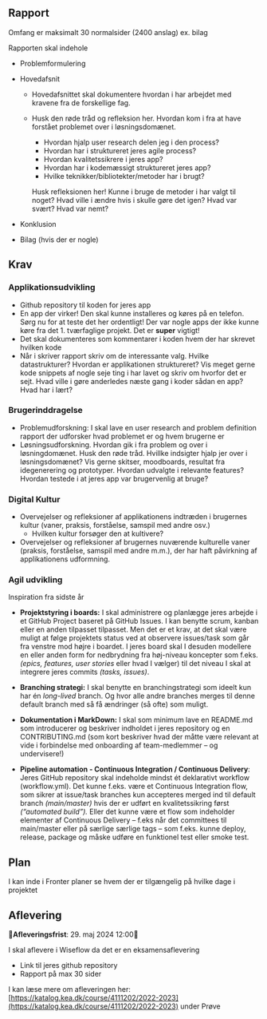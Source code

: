 

## Rapport

Omfang er maksimalt 30 normalsider (2400 anslag) ex. bilag 



Rapporten skal indehole

- Problemformulering

- Hovedafsnit

  - Hovedafsnittet skal dokumentere hvordan i har arbejdet med kravene fra de forskellige fag.

  - Husk den røde tråd og refleksion her. Hvordan kom i fra at have forstået problemet over i løsningsdomænet. 

    - Hvordan hjalp user research delen jeg i den process?
    - Hvordan har i struktureret jeres agile process?
    - Hvordan kvalitetssikrere i jeres app?
    - Hvordan har i kodemæssigt struktureret jeres app?
    - Hvilke teknikker/bibliotekter/metoder har i brugt?

    Husk refleksionen her! Kunne i bruge de metoder i har valgt til noget? Hvad ville i ændre hvis i skulle gøre det igen? Hvad var svært? Hvad var nemt?

- Konklusion

- Bilag (hvis der er nogle)



## Krav

### Applikationsudvikling

- Github repository til koden for jeres app
- En app der virker! Den skal kunne installeres og køres på en telefon. Sørg nu for at teste det her ordentligt! Der var nogle apps der ikke kunne køre fra det 1. tværfaglige projekt. Det er **super** vigtigt!
- Det skal dokumenteres som kommentarer i koden hvem der har skrevet hvilken kode
- Når i skriver rapport skriv om de interessante valg. Hvilke datastrukturer? Hvordan er applikationen struktureret? Vis meget gerne kode snippets af nogle seje ting i har lavet og skriv om hvorfor det er sejt. Hvad ville i gøre anderledes næste gang i koder sådan en app? Hvad har i lært?



### Brugerinddragelse

- Problemudforskning: I skal lave en user research and problem definition rapport der udforsker hvad problemet er og hvem  brugerne er
- Løsningsudforskning. Hvordan gik i fra problem og over i løsningdomænet. Husk den røde tråd. Hvillke indsigter hjalp jer over i løsningsdomænet? Vis gerne skitser, moodboards, resultat fra idegenerering og prototyper. Hvordan udvalgte i relevante features? Hvordan testede i at jeres app var brugervenlig at bruge?



### Digital Kultur

- Overvejelser og refleksioner af applikationens indtræden i brugernes kultur (vaner, praksis, forståelse, samspil med andre osv.)
  - Hvilken kultur forsøger den at kultivere?
- Overvejelser og refleksioner af brugernes nuværende kulturelle vaner (praksis, forståelse, samspil med andre m.m.), der har haft påvirkning af applikationens udformning.



### Agil udvikling

Inspiration fra sidste år

- **Projektstyring i boards:** I skal administrere og planlægge jeres arbejde i et GitHub Project baseret på GitHub Issues. I kan benytte scrum, kanban eller en anden tilpasset tilpasset. Men det er et krav, at det skal være muligt at følge projektets status ved at observere issues/task som går fra venstre mod højre i boardet. I jeres board skal I desuden modellere en eller anden form for nedbrydning fra høj-niveau koncepter som f.eks. *(epics, features, user stories* eller hvad I vælger) til det niveau I skal at integrere jeres commits *(tasks, issues)*.

- **Branching strategi:** I skal benytte en branchingstrategi som ideelt kun har én *long-lived* branch. Og hvor alle andre branches merges til denne default branch med så få ændringer (så ofte) som muligt.

- **Dokumentation i MarkDown:** I skal som minimum lave en README.md som introducerer og beskriver indholdet i jeres repository og en CONTRIBUTING.md (som kort beskriver hvad der måtte være relevant at vide i forbindelse med onboarding af team-medlemmer – og undervisere!)

- **Pipeline automation - Continuous Integration / Continuous Delivery**: Jeres GitHub repository skal indeholde mindst ét deklarativt workflow (workflow.yml). Det kunne f.eks. være et Continuous Integration flow, som sikrer at issue/task branches kun accepteres merged ind til default branch *(main/master)* hvis der er udført en kvalitetssikring først *(“automated build”).* Eller det kunne være et flow som indeholder elementer af Continuous Delivery – f.eks når det committees til main/master eller på særlige særlige tags – som f.eks. kunne deploy, release, package og måske udføre en funktionel test eller smoke test.



## Plan

I kan inde i Fronter planer se hvem der er tilgængelig på hvilke dage i projektet



## Aflevering

🚨**Afleveringsfrist**: 29. maj 2024 12:00🚨

I skal aflevere i Wiseflow da det er en eksamensaflevering

- Link til jeres github repository
- Rapport på max 30 sider



I kan læse mere om afleveringen her: [https://katalog.kea.dk/course/4111202/2022-2023](https://katalog.kea.dk/course/4111202/2022-2023) under Prøve


